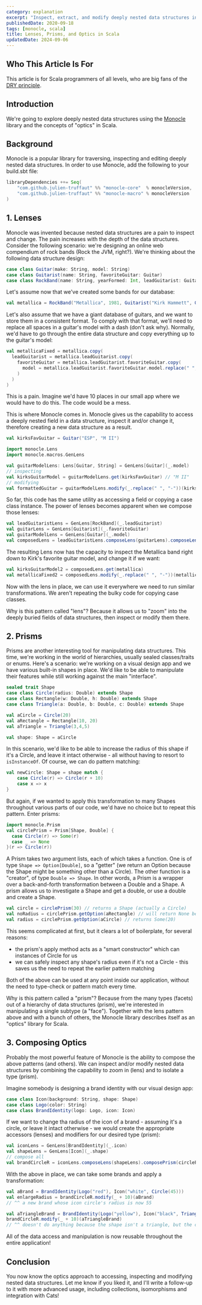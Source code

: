```yaml
---
category: explanation
excerpt: "Inspect, extract, and modify deeply nested data structures in Scala with ease: discover a powerful method to handle complex data effortlessly"
publishedDate: 2020-09-18
tags: [monocle, scala]
title: Lenses, Prisms, and Optics in Scala
updatedDate: 2024-09-06
---
```


## Who This Article Is For

This article is for Scala programmers of all levels, who are big fans of the [DRY principle](https://en.wikipedia.org/wiki/Don%27t_repeat_yourself).

## Introduction

We're going to explore deeply nested data structures using the [Monocle](https://www.optics.dev/Monocle) library and the concepts of "optics" in Scala.

## Background

Monocle is a popular library for traversing, inspecting and editing deeply nested data structures. In order to use Monocle, add the following to your build.sbt file:

```scala
libraryDependencies ++= Seq(
    "com.github.julien-truffaut" %% "monocle-core"  % monocleVersion,
    "com.github.julien-truffaut" %% "monocle-macro" % monocleVersion
)
```

## 1. Lenses

Monocle was invented because nested data structures are a pain to inspect and change. The pain increases with the depth of the data structures. Consider the following scenario: we're designing an online web compendium of rock bands (Rock the JVM, right?). We're thinking about the following data structure design:

```scala
case class Guitar(make: String, model: String)
case class Guitarist(name: String, favoriteGuitar: Guitar)
case class RockBand(name: String, yearFormed: Int, leadGuitarist: Guitarist)
```

Let's assume now that we've created some bands for our database:

```scala
val metallica = RockBand("Metallica", 1981, Guitarist("Kirk Hammett", Guitar("ESP", "M II")))
```

Let's also assume that we have a giant database of guitars, and we want to store them in a consistent format. To comply with that format, we'll need to replace all spaces in a guitar's model with a dash (don't ask why). Normally, we'd have to go through the entire data structure and copy everything up to the guitar's model:

```scala
val metallicaFixed = metallica.copy(
  leadGuitarist = metallica.leadGuitarist.copy(
    favoriteGuitar = metallica.leadGuitarist.favoriteGuitar.copy(
      model = metallica.leadGuitarist.favoriteGuitar.model.replace(" ", "-")
    )
  )
)
```

This is a pain. Imagine we'd have 10 places in our small app where we would have to do this. The code would be a mess.

This is where Monocle comes in. Monocle gives us the capability to access a deeply nested field in a data structure, inspect it and/or change it, therefore creating a new data structure as a result.

```scala
val kirksFavGuitar = Guitar("ESP", "M II")

import monocle.Lens
import monocle.macros.GenLens

val guitarModelLens: Lens[Guitar, String] = GenLens[Guitar](_.model)
// inspecting
val kirksGuitarModel = guitarModelLens.get(kirksFavGuitar) // "M II"
// modifying
val formattedGuitar = guitarModelLens.modify(_.replace(" ", "-"))(kirksFavGuitar) // Guitar("ESP", "M-II")
```

So far, this code has the same utility as accessing a field or copying a case class instance. The power of lenses becomes apparent when we compose those lenses:

```scala
val leadGuitaristLens = GenLens[RockBand](_.leadGuitarist)
val guitarLens = GenLens[Guitarist](_.favoriteGuitar)
val guitarModelLens = GenLens[Guitar](_.model)
val composedLens = leadGuitaristLens.composeLens(guitarLens).composeLens(guitarModelLens)
```

The resulting Lens now has the capacity to inspect the Metallica band right down to Kirk's favorite guitar model, and change it if we want:

```scala
val kirksGuitarModel2 = composedLens.get(metallica)
val metallicaFixed2 = composedLens.modify(_.replace(" ", "-"))(metallica)
```

Now with the lens in place, we can use it everywhere we need to run similar transformations. We aren't repeating the bulky code for copying case classes.

Why is this pattern called "lens"? Because it allows us to "zoom" into the deeply buried fields of data structures, then inspect or modify them there.

## 2. Prisms

Prisms are another interesting tool for manipulating data structures. This time, we're working in the world of hierarchies, usually sealed classes/traits or enums. Here's a scenario: we're working on a visual design app and we have various built-in shapes in place. We'd like to be able to manipulate their features while still working against the main "interface".

```scala
sealed trait Shape
case class Circle(radius: Double) extends Shape
case class Rectangle(w: Double, h: Double) extends Shape
case class Triangle(a: Double, b: Double, c: Double) extends Shape

val aCircle = Circle(20)
val aRectangle = Rectangle(10, 20)
val aTriangle = Triangle(3,4,5)

val shape: Shape = aCircle
```

In this scenario, we'd like to be able to increase the radius of this shape if it's a Circle, and leave it intact otherwise - all without having to resort to `isInstanceOf`. Of course, we can do pattern matching:

```scala
val newCircle: Shape = shape match {
    case Circle(r) => Circle(r + 10)
    case x => x
}
```

But again, if we wanted to apply this transformation to many Shapes throughout various parts of our code, we'd have no choice but to repeat this pattern. Enter prisms:

```scala
import monocle.Prism
val circlePrism = Prism[Shape, Double] {
  case Circle(r) => Some(r)
  case _ => None
}(r => Circle(r))
```

A Prism takes two argument lists, each of which takes a function. One is of type `Shape => Option[Double]`, so a "getter" (we return an Option because the Shape might be something other than a Circle). The other function is a "creator", of type `Double => Shape`. In other words, a Prism is a wrapper over a back-and-forth transformation between a Double and a Shape. A prism allows us to investigate a Shape and get a double, or use a double and create a Shape.

```scala
val circle = circlePrism(30) // returns a Shape (actually a Circle)
val noRadius = circlePrism.getOption(aRectangle) // will return None because that shape is not a Circle
val radius = circlePrism.getOption(aCircle) // returns Some(20)
```

This seems complicated at first, but it clears a lot of boilerplate, for several reasons:

- the prism's apply method acts as a "smart constructor" which can instances of Circle for us
- we can safely inspect any shape's radius even if it's not a Circle - this saves us the need to repeat the earlier pattern matching

Both of the above can be used at any point inside our application, without the need to type-check or pattern match every time.

Why is this pattern called a "prism"? Because from the many types (facets) out of a hierarchy of data structures (prism), we're interested in manipulating a single subtype (a "face"). Together with the lens pattern above and with a bunch of others, the Monocle library describes itself as an "optics" library for Scala.

## 3. Composing Optics

Probably the most powerful feature of Monocle is the ability to compose the above patterns (and others). We can inspect and/or modify nested data structures by combining the capability to zoom in (lens) and to isolate a type (prism).

Imagine somebody is designing a brand identity with our visual design app:

```scala
case class Icon(background: String, shape: Shape)
case class Logo(color: String)
case class BrandIdentity(logo: Logo, icon: Icon)
```

If we want to change tha radius of the icon of a brand - assuming it's a circle, or leave it intact otherwise - we would create the appropriate accessors (lenses) and modifiers for our desired type (prism):

```scala
val iconLens = GenLens[BrandIdentity](_.icon)
val shapeLens = GenLens[Icon](_.shape)
// compose all
val brandCircleR = iconLens.composeLens(shapeLens).composePrism(circlePrism)
```

With the above in place, we can take some brands and apply a transformation:

```scala
val aBrand = BrandIdentity(Logo("red"), Icon("white", Circle(45)))
val enlargeRadius = brandCircleR.modify(_ + 10)(aBrand)
// ^^ a new brand whose icon circle's radius is now 55

val aTriangleBrand = BrandIdentity(Logo("yellow"), Icon("black", Triangle(3,4,5)))
brandCircleR.modify(_ + 10)(aTriangleBrand)
// ^^ doesn't do anything because the shape isn't a triangle, but the code is 100% safe
```

All of the data access and manipulation is now reusable throughout the entire application!

## Conclusion

You now know the optics approach to accessing, inspecting and modifying nested data structures. Let me know if you liked it, and I'll write a follow-up to it with more advanced usage, including collections, isomorphisms and integration with Cats!
